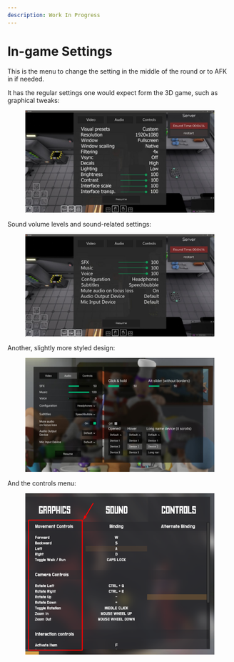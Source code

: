 ```yaml
---
description: Work In Progress
---
```


# In-game Settings

This is the menu to change the setting in the middle of the round or to AFK in if needed.

It has the regular settings one would expect form the 3D game, such as graphical tweaks:

<figure><img src="../../../.gitbook/assets/unknown.png" alt=""><figcaption></figcaption></figure>

Sound volume levels and sound-related settings:

<figure><img src="../../../.gitbook/assets/unknown (1).png" alt=""><figcaption></figcaption></figure>

Another, slightly more styled design:

<figure><img src="../../../.gitbook/assets/IMG_20201215_112244_922.jpg" alt=""><figcaption></figcaption></figure>

And the controls menu:

<figure><img src="../../../.gitbook/assets/unknown (2).png" alt=""><figcaption></figcaption></figure>
